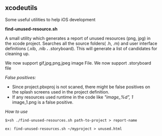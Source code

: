 xcodeutils
-----------

Some useful utilities to help iOS development

<b>find-unused-resource.sh </b>

A small utility which generates a report of unused resources (png, jpg) in the xcode project. Searches all the source folders( .h, .m) and user interface definitions (.xib, .nib ، .storyboard). This will generate a list of candidates for cleaning up.

We now support gif,jpg,png,jpeg image File.
We now support .storyboard file

<i>False positives:</i> <br>
<ul>
<li>Since project.pbxproj is not scaned, there might be false positives on the splash screens used in the project definition. 
<li>If any resources used runtime in the code like <i>"image_%d", 1</i> image_1.png is a false positive.
</ul>

<i>How to use</i>
~~~
$>sh ./find-unused-resources.sh path-to-project > report-name

ex: find-unused-resources.sh ~/myproject > unused.html
~~~
